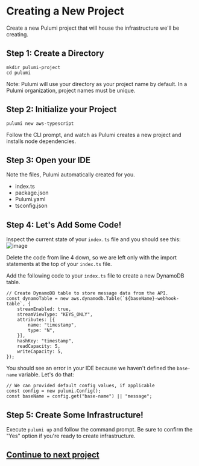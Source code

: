# Creating a New Project
Create a new Pulumi project that will house the infrastructure we'll be creating.

## Step 1: Create a Directory
```
mkdir pulumi-project
cd pulumi
```

Note: Pulumi will use your directory as your project name by default. In a Pulumi organization, project names must be unique.

## Step 2: Initialize your Project
```pulumi new aws-typescript```

Follow the CLI prompt, and watch as Pulumi creates a new project and installs node dependencies.

## Step 3: Open your IDE
Note the files, Pulumi automatically created for you.
- index.ts
- package.json
- Pulumi.yaml
- tsconfig.json

## Step 4: Let's Add Some Code!
Inspect the current state of your `index.ts` file and you should see this:
![image](https://user-images.githubusercontent.com/25461821/136837422-d96f0b70-e7c0-4826-a7d9-7c9b70fdd969.png)

Delete the code from line 4 down, so we are left only with the import statements at the top of your `index.ts` file.

Add the following code to your `index.ts` file to create a new DynamoDB table.

```
// Create DynamoDB table to store message data from the API.
const dynamoTable = new aws.dynamodb.Table(`${baseName}-webhook-table`, {
    streamEnabled: true,
    streamViewType: "KEYS_ONLY",
    attributes: [{
        name: "timestamp",
        type: "N",
    }],
    hashKey: "timestamp",
    readCapacity: 5,
    writeCapacity: 5,
});
```
You should see an error in your IDE because we haven't defined the `base-name` variable. Let's do that:
```
// We can provided default config values, if applicable
const config = new pulumi.Config();
const baseName = config.get("base-name") || "message";
```

## Step 5: Create Some Infrastructure!
Execute `pulumi up` and follow the command prompt. Be sure to confirm the "Yes" option if you're ready to create infrastructure.

## [Continue to next project](https://github.com/phillipedwards/aws-ts-apigw-lambda/blob/master/exercises/exercise-2/README.md)
